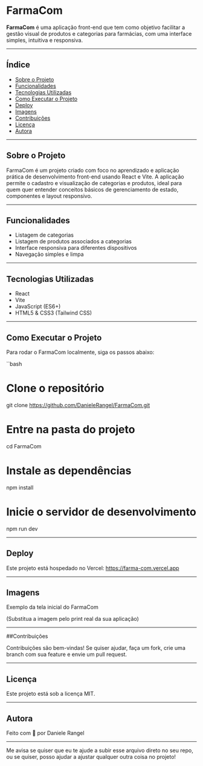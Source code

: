 # FarmaCom

**FarmaCom** é uma aplicação front-end que tem como objetivo facilitar a gestão visual de produtos e categorias para farmácias, com uma interface simples, intuitiva e responsiva.

---

## Índice

- [Sobre o Projeto](#sobre-o-projeto)
- [Funcionalidades](#funcionalidades)
- [Tecnologias Utilizadas](#tecnologias-utilizadas)
- [Como Executar o Projeto](#como-executar-o-projeto)
- [Deploy](#deploy)
- [Imagens](#imagens)
- [Contribuições](#contribuições)
- [Licença](#licença)
- [Autora](#autora)

---

## Sobre o Projeto

FarmaCom é um projeto criado com foco no aprendizado e aplicação prática de desenvolvimento front-end usando React e Vite. A aplicação permite o cadastro e visualização de categorias e produtos, ideal para quem quer entender conceitos básicos de gerenciamento de estado, componentes e layout responsivo.

---

## Funcionalidades

- Listagem de categorias
- Listagem de produtos associados a categorias
- Interface responsiva para diferentes dispositivos
- Navegação simples e limpa

---

## Tecnologias Utilizadas

- React
- Vite
- JavaScript (ES6+)
- HTML5 & CSS3 (Tailwind CSS)

---

## Como Executar o Projeto

Para rodar o FarmaCom localmente, siga os passos abaixo:

``bash
# Clone o repositório
git clone https://github.com/DanieleRangel/FarmaCom.git

# Entre na pasta do projeto
cd FarmaCom

# Instale as dependências
npm install

# Inicie o servidor de desenvolvimento
npm run dev

---
## Deploy

Este projeto está hospedado no Vercel:
https://farma-com.vercel.app

---

## Imagens

Exemplo da tela inicial do FarmaCom

(Substitua a imagem pelo print real da sua aplicação)

---

##Contribuições

Contribuições são bem-vindas! Se quiser ajudar, faça um fork, crie uma branch com sua feature e envie um pull request.

---

## Licença

Este projeto está sob a licença MIT.

---

## Autora

Feito com 💜 por Daniele Rangel


---

Me avisa se quiser que eu te ajude a subir esse arquivo direto no seu repo, ou se quiser, posso ajudar a ajustar qualquer outra coisa no projeto!


